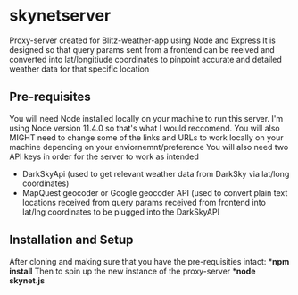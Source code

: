# skynetserver
Proxy-server created for Blitz-weather-app using Node and Express
It is designed so that query params sent from a frontend can be reeived and converted into lat/longitiude coordinates to pinpoint accurate and detailed weather data for that specific location

## Pre-requisites
You will need Node installed locally on your machine to run this server.  I'm using Node version 11.4.0 so that's what I would reccomend.
You will also MIGHT need to change some of the links and URLs to work locally on your machine depending on your enviornemnt/preference
You will also need two API keys in order for the server to work as intended
* DarkSkyApi (used to get relevant weather data from DarkSky via lat/long coordinates)
* MapQuest geocoder or Google geocoder API (used to convert plain text locations received from query params received from frontend into lat/lng coordinates to be plugged into the DarkSkyAPI

## Installation and Setup 
After cloning and making sure that you have the pre-requisities intact:
*<b>npm install</b>
Then to spin up the new instance of the proxy-server
*<b>node skynet.js</b>
